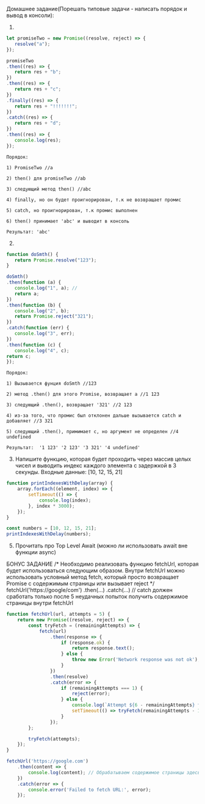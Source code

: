 Домашнее задание(Порешать типовые задачи - написать порядок и вывод в консоли): 

1)
```javascript
let promiseTwo = new Promise((resolve, reject) => {
   resolve("a");
});

promiseTwo
.then((res) => {
   return res + "b";
})
.then((res) => {
   return res + "с";
})
.finally((res) => {
   return res + "!!!!!!!";
})
.catch((res) => {
   return res + "d";
})
.then((res) => {
   console.log(res);
});
```

`Порядок:`

`1) PromiseTwo //a`

`2) then() для promiseTwo //ab`

`3) следующий метод then() //abc`

`4) finally, но он будет проигнорирован, т.к не возвращает промис`

`5) catch, но проигнорирован, т.к промис выполнен`

`6) then() принимает 'abc' и выводит в консоль`

`Результат: 'abc'`

2)
```javascript
function doSmth() {
   return Promise.resolve("123");
}

doSmth()
.then(function (a) {
   console.log("1", a); //
   return a;
})
.then(function (b) {
   console.log("2", b);
   return Promise.reject("321");
})
.catch(function (err) {
   console.log("3", err);
})
.then(function (c) {
   console.log("4", c);
return c;
});
```

`Порядок:`

`1) Вызывается фунция doSmth //123`

`2) метод .then() для этого Promise, возвращает а //1 123`

`3) следующий .then(), возвращает '321' //2 123`

`4) из-за того, что промис был отклонен дальше вызывается catch и добавляет //3 321`

`5) следующий .then(), примимает c, но аргумент не определен //4 undefined`

`Результат: 
'1 123'
'2 123'
'3 321'
'4 undefined'
`

3) Напишите функцию, которая будет проходить через массив целых чисел и выводить индекс каждого элемента с задержкой в 3 секунды.
Входные данные: [10, 12, 15, 21]

```javascript
function printIndexesWithDelay(array) {
    array.forEach((element, index) => {
        setTimeout(() => {
            console.log(index);
        }, index * 3000);
    });
}

const numbers = [10, 12, 15, 21];
printIndexesWithDelay(numbers);
```

5) Прочитать про Top Level Await (можно ли использовать await вне функции async)

БОНУС ЗАДАНИЕ 
/* Необходимо реализовать функцию fetchUrl, которая будет использоваться следующим образом.
Внутри fetchUrl можно использовать условный метод fetch, который просто возвращает
Promise с содержимым страницы или вызывает reject */
fetchUrl('https://google/com&#39;)
.then(...)
.catch(...) // сatch должен сработать только после 5 неудачных попыток
получить содержимое страницы внутри fetchUrl

```javascript
function fetchUrl(url, attempts = 5) {
    return new Promise((resolve, reject) => {
        const tryFetch = (remainingAttempts) => {
            fetch(url)
                .then(response => {
                    if (response.ok) {
                        return response.text();
                    } else {
                        throw new Error('Network response was not ok');
                    }
                })
                .then(resolve)
                .catch(error => {
                    if (remainingAttempts === 1) {
                        reject(error);
                    } else {
                        console.log(`Attempt ${6 - remainingAttempts} failed. Retrying...`);
                        setTimeout(() => tryFetch(remainingAttempts - 1), 1000); // Повторить попытку через 1 секунду
                    }
                });
        };

        tryFetch(attempts);
    });
}

fetchUrl('https://google.com')
    .then(content => {
        console.log(content); // Обрабатываем содержимое страницы здесь
    })
    .catch(error => {
        console.error('Failed to fetch URL:', error);
    });
```
